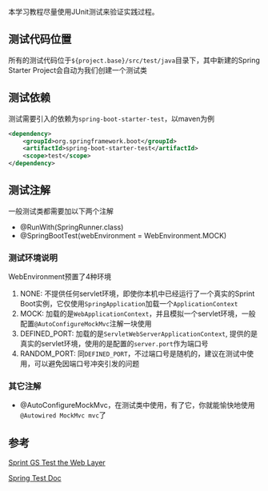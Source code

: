 本学习教程尽量使用JUnit测试来验证实践过程。

## 测试代码位置

所有的测试代码位于`${project.base}/src/test/java`目录下，其中新建的Spring Starter Project会自动为我们创建一个测试类

## 测试依赖

测试需要引入的依赖为`spring-boot-starter-test`，以maven为例

``` xml
<dependency>
    <groupId>org.springframework.boot</groupId>
    <artifactId>spring-boot-starter-test</artifactId>
    <scope>test</scope>
</dependency>
```

## 测试注解

一般测试类都需要加以下两个注解
- @RunWith(SpringRunner.class)
- @SpringBootTest(webEnvironment = WebEnvironment.MOCK)


### 测试环境说明

WebEnvironment预置了4种环境

1. NONE: 不提供任何servlet环境，即使你本机中已经运行了一个真实的Sprint Boot实例，它仅使用`SpringApplication`加载一个`ApplicationContext`
2. MOCK: 加载的是`WebApplicationContext`，并且模拟一个servlet环境，一般配置`@AutoConfigureMockMvc`注解一块使用
3. DEFINED_PORT: 加载的是`ServletWebServerApplicationContext`, 提供的是真实的servlet环境，使用的是配置的`server.port`作为端口号
4. RANDOM_PORT: 同`DEFINED_PORT`，不过端口号是随机的，建议在测试中使用，可以避免因端口号冲突引发的问题

### 其它注解

- @AutoConfigureMockMvc，在测试类中使用，有了它，你就能愉快地使用`@Autowired MockMvc mvc`了

## 参考

[Sprint GS Test the Web Layer]

[Spring Test Doc]

[Sprint GS Test the Web Layer]: https://spring.io/guides/gs/testing-web/
[Spring Test Doc]: https://docs.spring.io/spring-boot/docs/current/reference/html/boot-features-testing.html
